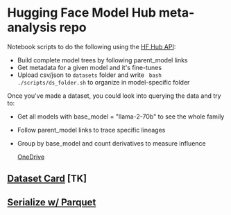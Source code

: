 
# Hugging Face Model Hub meta-analysis repo

Notebook scripts to do the following using the [HF Hub API](https://huggingface.co/docs/huggingface.js/en/hub/README):
- Build complete model trees by following parent_model links
- Get metadata for a given model and it's fine-tunes
- Upload csv/json to `datasets` folder and write ` bash ./scripts/ds_folder.sh` to organize in model-specific folder

Once you've made a dataset, you could look into querying the data and try to:

- Get all models with base_model = "llama-2-70b" to see the whole family
- Follow parent_model links to trace specific lineages
- Group by base_model and count derivatives to measure influence

  [OneDrive](https://mcgill-my.sharepoint.com/:f:/g/personal/hamidah_oderinwale_mail_mcgill_ca/EjDp-Eo4PGdKtLxK3H84MHAB8TF1fwv0g5PTZnGu3JBa5Q?e=GaCW1Q)

## [Dataset Card](https://sites.research.google/datacardsplaybook/) [TK]

## [Serialize w/ Parquet](https://parquet.apache.org/)
